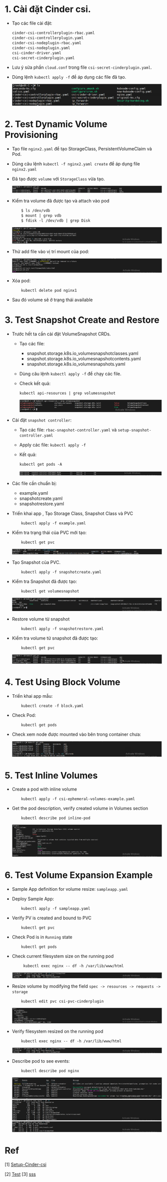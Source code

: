 # 1. Cài đặt Cinder csi.
- Tạo các file cài đặt:

    ```
    cinder-csi-controllerplugin-rbac.yaml
    cinder-csi-controllerplugin.yaml
    cinder-csi-nodeplugin-rbac.yaml
    cinder-csi-nodeplugin.yaml
    csi-cinder-driver.yaml
    csi-secret-cinderplugin.yaml
    ```
- Lưu ý sửa phần `cloud.conf` trong file `csi-secret-cinderplugin.yaml`.

- Dùng lệnh `kubectl apply -f` để áp dụng các file đã tạo.


    <img src="./imgs/ls.png">

# 2. Test Dynamic Volume Provisioning

- Tạo file `nginx2.yaml` để tạo StorageClass, PersistentVolumeClaim và Pod.

- Dùng câu lệnh `kubectl -f nginx2.yaml create` để áp dụng file `nginx2.yaml`

- Đã tạo được `volume` với `StorageClass` vừa tạo.

    <img src="./imgs/pvc2.png">

- Kiểm tra volume đã được tạo và attach vào pod

    ```
        $ ls /dev/vdb
        $ mount | grep vdb
        $ fdisk -l /dev/vdb | grep Disk
    ```

    <img src="./imgs/mount.png">

- Thử add file vào vị trí mount của pod:

    <img src="./imgs/tryaddfile.png">

- Xóa pod:
    ```
        kubectl delete pod nginx1
    ```
- Sau đó volume sẽ ở trạng thái available

# 3. Test Snapshot Create and Restore
- Trước hết ta cần cài đặt VolumeSnapshot CRDs.
    - Tạo các file:
        - snapshot.storage.k8s.io_volumesnapshotclasses.yaml
        - snapshot.storage.k8s.io_volumesnapshotcontents.yaml
        - snapshot.storage.k8s.io_volumesnapshots.yaml
    - Dùng câu lệnh `kubectl apply -f` để chạy các file.
    - Check kết quả: 


        ```
        kubectl api-resources | grep volumesnapshot
        ```
        <img src="./imgs/vscrd.png">
- Cài đặt `snapshot controller`:
    - Tạo các file:    `rbac-snapshot-controller.yaml` và `setup-snapshot-controller.yaml`
    - Apply các file: `kubectl apply -f`
    - Kết quả:
        ```
        kubectl get pods -A
        ```

        <img src="./imgs/pods.png">
 
- Các file cần chuẩn bị: 
    - example.yaml
    - snapshotcreate.yaml
    - snapshotrestore.yaml
- Triển khai app , Tạo Storage Class, Snapshot Class và PVC
    ```
        kubectl apply -f example.yaml
    ```
- Kiểm tra trạng thái của PVC mới tạo: 
    ```
        kubectl get pvc
    ```


    <img src="./imgs/pvc3.png">

- Tạo Snapshot của PVC.
    ```
        kubectl apply -f snapshotcreate.yaml
    ```
- Kiểm tra Snapshot đã được tạo:
    ```
        kubectl get volumesnapshot
    ```

    <img src="./imgs/volumesnapshot.png">

- Restore volume từ snapshot
    ```
        kubectl apply -f snapshotrestore.yaml
    ```
- Kiểm tra volume từ snapshot đã được tạo:
    ```
        kubectl get pvc
    ```

    <img src="./imgs/pvccheck.png">

# 4. Test Using Block Volume
- Triển khai app mẫu:
    ```
        kubectl create -f block.yaml
    ```

- Check Pod:
    ```
        kubectl get pods
    ```

- Check xem node được mounted vào bên trong container chưa:

    <img src="./imgs/block.png">

# 5. Test Inline Volumes

- Create a pod with inline volume
    ```
        kubectl apply -f csi-ephemeral-volumes-example.yaml
    ```

- Get the pod description, verify created volume in Volumes section

    ```
        kubectl describe pod inline-pod
    ```

    <img src="./imgs/inline-pod.png">

# 6. Test Volume Expansion Example

- Sample App definition for volume resize: `sampleapp.yaml`

- Deploy Sample App:
    ```
        kubectl apply -f sampleapp.yaml
    ```
- Verify PV is created and bound to PVC
    
    ```
        kubectl get pvc
    ```

- Check Pod is in `Running` state

    ```
        kubectl get pods 
    ```
- Check current filesystem size on the running pod
    ```
         kubectl exec nginx -- df -h /var/lib/www/html
    ```

    <img src="./imgs/checksize.png">
- Resize volume by modifying the field `spec -> resources -> requests -> storage`
    ```
        kubectl edit pvc csi-pvc-cinderplugin
    ```

    <img src="./imgs/editpvc.png">

- Verify filesystem resized on the running pod
    ```
        kubectl exec nginx -- df -h /var/lib/www/html
    ```
    <img src="./imgs/checkresize.png">
- Describe pod to see events:
    ```
        kubectl describe pod nginx
    ```

    <img src="./imgs/podresize.png">

    <img src="./imgs/nginx--df-h.png">


    <img src="./imgs/nginx--lsblk.png">

# Ref
[1] [Setup-Cinder-csi](https://github.com/kubernetes/cloud-provider-openstack/tree/master/manifests/cinder-csi-plugin)

[2] [Test](https://github.com/kubernetes/cloud-provider-openstack/blob/master/docs/cinder-csi-plugin/examples.md#dynamic-volume-provisioning)
[3] [sss](https://github.com/kubernetes/cloud-provider-openstack/blob/master/docs/cinder-csi-plugin/features.md)